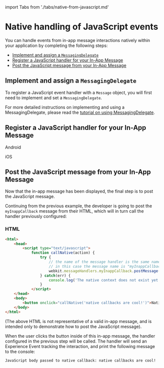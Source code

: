 import Tabs from './tabs/native-from-javascript.md'

# Native handling of JavaScript events

You can handle events from in-app message interactions natively within your application by completing the following steps:

- [Implement and assign a `MessagingDelegate`](#implement-and-assign-a-messagingdelegate)
- [Register a JavaScript handler for your In-App Message](#register-a-javascript-handler-for-your-in-app-message)
- [Post the JavaScript message from your In-App Message](#post-the-javascript-message-from-your-in-app-message)

## Implement and assign a `MessagingDelegate`

To register a JavaScript event handler with a `Message` object, you will first need to implement and set a `MessagingDelegate`.

For more detailed instructions on implementing and using a MessagingDelegate, please read the [tutorial on using MessagingDelegate](./messaging-delegate.md).

## Register a JavaScript handler for your In-App Message

<TabsBlock orientation="horizontal" slots="heading, content" repeat="2"/>

Android

<Tabs query="platform=android&function=register"/>

iOS

<Tabs query="platform=ios&function=register"/>

## Post the JavaScript message from your In-App Message

Now that the in-app message has been displayed, the final step is to post the JavaScript message.

Continuing from the previous example, the developer is going to post the `myInappCallback` message from their HTML, which will in turn call the handler previously configured:

### HTML

```html
<html>
    <head>
        <script type="text/javascript">
            function callNative(action) {
                try {
                    // the name of the message handler is the same name that must be registered in native code.
                    // in this case the message name is "myInappCallback"
                    webkit.messageHandlers.myInappCallback.postMessage(action);
                } catch(err) {
                    console.log('The native context does not exist yet'); }
                }
            </script>
    </head>
    <body>
        <button onclick="callNative('native callbacks are cool!')">Native callback!</button>
    </body>
</html>
```

(The above HTML is not representative of a valid in-app message, and is intended only to demonstrate how to post the JavaScript message).

When the user clicks the button inside of this in-app message, the handler configured in the previous step will be called. The handler will send an Experience Event tracking the interaction, and print the following message to the console:

```text
JavaScript body passed to native callback: native callbacks are cool!
```
